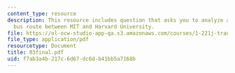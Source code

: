```yaml
---
content_type: resource
description: This resource includes question that asks you to analyze a proposed direct-link
  bus route between MIT and Harvard University.
file: https://ol-ocw-studio-app-qa.s3.amazonaws.com/courses/1-221j-transportation-systems-fall-2004/f7ab3a4b217c6d67dc6db41bb5a7168b_03final.pdf
file_type: application/pdf
resourcetype: Document
title: 03final.pdf
uid: f7ab3a4b-217c-6d67-dc6d-b41bb5a7168b
---
```

